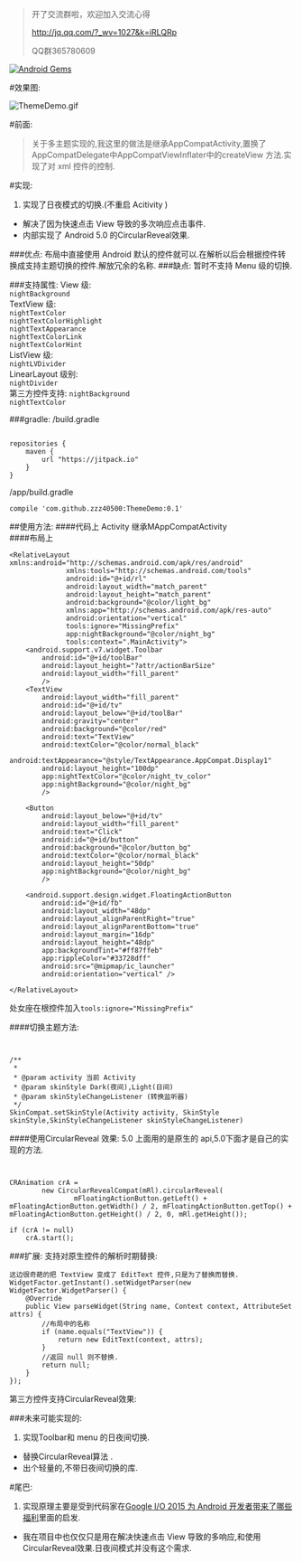 >开了交流群啦，欢迎加入交流心得
>
>http://jq.qq.com/?_wv=1027&k=iRLQRp
>
>QQ群365780609

[![Android Gems](http://www.android-gems.com/badge/zzz40500/ThemeDemo.svg?branch=master)](http://www.android-gems.com/lib/zzz40500/ThemeDemo)

#效果图:

![ThemeDemo.gif](http://upload-images.jianshu.io/upload_images/166866-f4a26bbeebb3fff9.gif?imageMogr2/auto-orient/strip)


  
#前面:  
>关于多主题实现的,我这里的做法是继承AppCompatActivity,置换了AppCompatDelegate中AppCompatViewInflater中的createView 方法.实现了对 xml 控件的控制.


#实现:
1. 实现了日夜模式的切换.(不重启 Acitivity )
* 解决了因为快速点击 View 导致的多次响应点击事件.
* 内部实现了 Android 5.0 的CircularReveal效果.

###优点:
布局中直接使用 Android 默认的控件就可以.在解析以后会根据控件转换成支持主题切换的控件.解放冗余的名称.
###缺点:
暂时不支持 Menu 级的切换.

###支持属性:
View 级:  
`nightBackground`  
TextView 级:  
`nightTextColor`  
`nightTextColorHighlight`  
`nightTextAppearance`  
`nightTextColorLink`  
`nightTextColorHint`  
ListView 级:  
`nightLVDivider`  
LinearLayout 级别:  
`nightDivider`  
第三方控件支持:
`nightBackground`  
`nightTextColor`  




###gradle:
/build.gradle
~~~

repositories {
    maven {
        url "https://jitpack.io"
    }
}
~~~
/app/build.gradle
~~~
compile 'com.github.zzz40500:ThemeDemo:0.1'
~~~

##使用方法:
####代码上
 Activity 继承MAppCompatActivity  
####布局上
~~~
<RelativeLayout xmlns:android="http://schemas.android.com/apk/res/android"
              xmlns:tools="http://schemas.android.com/tools"
              android:id="@+id/rl"
              android:layout_width="match_parent"
              android:layout_height="match_parent"
              android:background="@color/light_bg"
              xmlns:app="http://schemas.android.com/apk/res-auto"
              android:orientation="vertical"
              tools:ignore="MissingPrefix"
              app:nightBackground="@color/night_bg"
              tools:context=".MainActivity">
    <android.support.v7.widget.Toolbar
        android:id="@+id/toolBar"
        android:layout_height="?attr/actionBarSize"
        android:layout_width="fill_parent"
        />
    <TextView
        android:layout_width="fill_parent"
        android:id="@+id/tv"
        android:layout_below="@+id/toolBar"
        android:gravity="center"
        android:background="@color/red"
        android:text="TextView"
        android:textColor="@color/normal_black"
        android:textAppearance="@style/TextAppearance.AppCompat.Display1"
        android:layout_height="100dp"
        app:nightTextColor="@color/night_tv_color"
        app:nightBackground="@color/night_bg"
        />

    <Button
        android:layout_below="@+id/tv"
        android:layout_width="fill_parent"
        android:text="Click"
        android:id="@+id/button"
        android:background="@color/button_bg"
        android:textColor="@color/normal_black"
        android:layout_height="50dp"
        app:nightBackground="@color/night_bg"
        />

    <android.support.design.widget.FloatingActionButton
        android:id="@+id/fb"
        android:layout_width="48dp"
        android:layout_alignParentRight="true"
        android:layout_alignParentBottom="true"
        android:layout_margin="16dp"
        android:layout_height="48dp"
        app:backgroundTint="#ff87ffeb"
        app:rippleColor="#33728dff"
        android:src="@mipmap/ic_launcher"
        android:orientation="vertical" />

</RelativeLayout>
~~~
处女座在根控件加入`tools:ignore="MissingPrefix"`


####切换主题方法:
~~~


/**
 * 
 * @param activity 当前 Activity
 * @param skinStyle Dark(夜间),Light(日间)
 * @param skinStyleChangeListener (转换监听器)
 */
SkinCompat.setSkinStyle(Activity activity, SkinStyle skinStyle,SkinStyleChangeListener skinStyleChangeListener) 
~~~

####使用CircularReveal 效果:
5.0 上面用的是原生的 api,5.0下面才是自己的实现的方法.
~~~
 

CRAnimation crA =
        new CircularRevealCompat(mRl).circularReveal(
                mFloatingActionButton.getLeft() + mFloatingActionButton.getWidth() / 2, mFloatingActionButton.getTop() + mFloatingActionButton.getHeight() / 2, 0, mRl.getHeight());

if (crA != null)
    crA.start();
~~~


###扩展:
支持对原生控件的解析时期替换:
~~~
这边很奇葩的把 TextView 变成了 EditText 控件,只是为了替换而替换.
WidgetFactor.getInstant().setWidgetParser(new WidgetFactor.WidgetParser() {
    @Override
    public View parseWidget(String name, Context context, AttributeSet attrs) {
        //布局中的名称
        if (name.equals("TextView")) {
            return new EditText(context, attrs);
        }
        //返回 null 则不替换.
        return null;
    }
});
~~~


第三方控件支持CircularReveal效果:  

###未来可能实现的:
1. 实现Toolbar和 menu 的日夜间切换.
* 替换CircularReveal算法 . 
* 出个轻量的,不带日夜间切换的库.

#尾巴:  
1. 实现原理主要是受到代码家在[Google I/O 2015 为 Android 开发者带来了哪些福利](http://www.jianshu.com/p/4f7f55471da2)里面的启发.  
* 我在项目中也仅仅只是用在解决快速点击 View 导致的多响应,和使用CircularReveal效果.日夜间模式并没有这个需求.  







